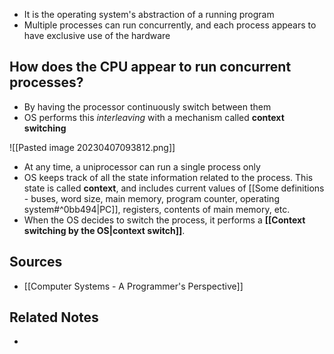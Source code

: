 - It is the operating system's abstraction of a running program
- Multiple processes can run concurrently, and each process appears to have exclusive use of the hardware

## How does the CPU appear to run concurrent processes?
- By having the processor continuously switch between them
- OS performs this *interleaving* with a mechanism called **context switching**

![[Pasted image 20230407093812.png]]
- At any time, a uniprocessor can run a single process only
- OS keeps track of all the state information related to the process. This state is called **context**, and includes current values of [[Some definitions - buses, word size, main memory, program counter, operating system#^0bb494|PC]], registers, contents of main memory, etc.
- When the OS decides to switch the process, it performs a **[[Context switching by the OS|context switch]]**.

## Sources
- [[Computer Systems - A Programmer's Perspective]]

## Related Notes
- 